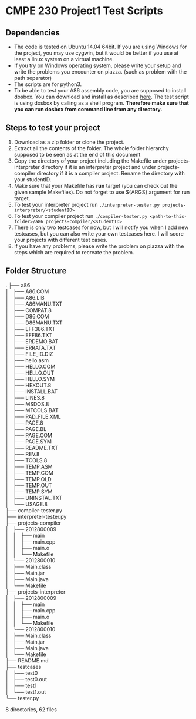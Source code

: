 # CMPE 230 Project1 Test Scripts
## Dependencies

 - The code is tested on Ubuntu 14.04 64bit. If you are using Windows for the project, you may use cygwin, but it would be better if you use at least a linux system on a virtual machine.
 - If you try on Windows operating system, please write your setup and write the problems you encounter on piazza. (such as problem with the path separator)
 - The scripts are for python3.
 - To be able to test your A86 assembly code, you are supposed to install dosbox. You can download and install as described [here](https://www.dosbox.com/wiki/Basic_Setup_and_Installation_of_DosBox). The test script is using dosbox by calling as a shell program. **Therefore make sure that you can run dosbox from command line from any directory.**

## Steps to test your project
 1. Download as a zip folder or clone the project.
 2. Extract all the contents of the folder. The whole folder hierarchy supposed to be seen as at the end of this document
 3. Copy the directory of your project including the Makefile under projects-interpreter directory if it is an interpreter project and under projects-compiler directory if it is a compiler project. Rename the directory with your studentID.
 4. Make sure that your Makefile has **run** target (you can check out the given sample Makefiles). Do not forget to use ${ARGS} argument for run target.
 5. To test your interpreter project run `./interpreter-tester.py projects-interpreter/<studentID>`
 6. To test your compiler project run `./compiler-tester.py <path-to-this-folder>/a86 projects-compiler/<studentID>`
 7. There is only two testcases for now, but I will notify you when I add new testcases, but you can also write your own testcases here. I will score your projects with different test cases.
 8. If you have any problems, please write the problem on piazza with the steps which are required to recreate the problem.

## Folder Structure

.
├── a86  
│   ├── A86.COM  
│   ├── A86.LIB  
│   ├── A86MANU.TXT  
│   ├── COMPAT.8  
│   ├── D86.COM  
│   ├── D86MANU.TXT  
│   ├── EFF386.TXT  
│   ├── EFF86.TXT  
│   ├── ERDEMO.BAT  
│   ├── ERRATA.TXT  
│   ├── FILE_ID.DIZ  
│   ├── hello.asm  
│   ├── HELLO.COM  
│   ├── HELLO.OUT  
│   ├── HELLO.SYM  
│   ├── HEXOUT.8  
│   ├── INSTALL.BAT  
│   ├── LINES.8  
│   ├── MSDOS.8  
│   ├── MTCOLS.BAT  
│   ├── PAD_FILE.XML  
│   ├── PAGE.8  
│   ├── PAGE.BL  
│   ├── PAGE.COM  
│   ├── PAGE.SYM  
│   ├── README.TXT  
│   ├── REV.8  
│   ├── TCOLS.8  
│   ├── TEMP.ASM  
│   ├── TEMP.COM  
│   ├── TEMP.OLD  
│   ├── TEMP.OUT  
│   ├── TEMP.SYM  
│   ├── UNINSTAL.TXT  
│   └── USAGE.8  
├── compiler-tester.py  
├── interpreter-tester.py  
├── projects-compiler  
│   ├── 2012800009  
│   │   ├── main  
│   │   ├── main.cpp  
│   │   ├── main.o  
│   │   └── Makefile  
│   └── 2012800010  
│       ├── Main.class  
│       ├── Main.jar  
│       ├── Main.java  
│       └── Makefile  
├── projects-interpreter  
│   ├── 2012800009  
│   │   ├── main  
│   │   ├── main.cpp  
│   │   ├── main.o  
│   │   └── Makefile  
│   └── 2012800010  
│       ├── Main.class  
│       ├── Main.jar  
│       ├── Main.java  
│       └── Makefile  
├── README.md  
├── testcases  
│   ├── test0  
│   ├── test0.out  
│   ├── test1  
│   └── test1.out  
└── tester.py  
  
8 directories, 62 files   
